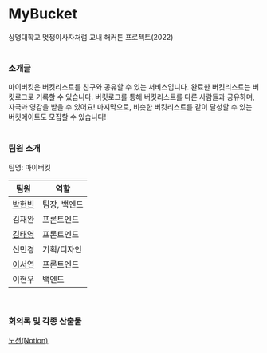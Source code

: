 # MyBucket
상명대학교 멋쟁이사자처럼 교내 해커톤 프로젝트(2022)
<br><br>
### 소개글
마이버킷은 버킷리스트를 친구와 공유할 수 있는 서비스입니다. 완료한 버킷리스트는 버킷로그로 기록할 수 있습니다. 버킷로그를 통해 버킷리스트를 다른 사람들과 공유하며, 자극과 영감을 받을 수 있어요! 마지막으로, 비슷한 버킷리스트를 같이 달성할 수 있는 버킷메이트도 모집할 수 있습니다!
<br><br>

### 팀원 소개
팀명: 마이버킷

팀원   |          역할 
------ | -------------
[박현빈](https://github.com/beeeeni) | 팀장, 백엔드
김재완 | 프론트엔드
[김태영](https://github.com/kimtaeyoung201910794) | 프론트엔드
신민경 | 기획/디자인
[이서연](https://github.com/olsy1128) | 프론트엔드
이현우 | 백엔드
<br>

### 회의록 및 각종 산출물
[노션(Notion)](https://www.notion.so/myunbongs/What-is-your-Bucket-List-8d6e4726d0184c29aa2f1cd04ef71753)
